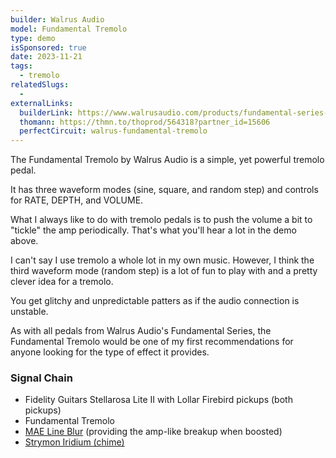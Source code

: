 ```yaml
---
builder: Walrus Audio
model: Fundamental Tremolo
type: demo
isSponsored: true
date: 2023-11-21
tags:
  - tremolo
relatedSlugs:
  -
externalLinks:
  builderLink: https://www.walrusaudio.com/products/fundamental-series-tremolo
  thomann: https://thmn.to/thoprod/564318?partner_id=15606
  perfectCircuit: walrus-fundamental-tremolo
---
```


The Fundamental Tremolo by Walrus Audio is a simple, yet powerful tremolo pedal.

It has three waveform modes (sine, square, and random step) and controls for RATE, DEPTH, and VOLUME.

What I always like to do with tremolo pedals is to push the volume a bit to "tickle" the amp periodically. That's what you'll hear a lot in the demo above.

I can't say I use tremolo a whole lot in my own music. However, I think the third waveform mode (random step) is a lot of fun to play with and a pretty clever idea for a tremolo.

You get glitchy and unpredictable patters as if the audio connection is unstable.

As with all pedals from Walrus Audio's Fundamental Series, the Fundamental Tremolo would be one of my first recommendations for anyone looking for the type of effect it provides.

### Signal Chain

- Fidelity Guitars Stellarosa Lite II with Lollar Firebird pickups (both pickups)
- Fundamental Tremolo
- [MAE Line Blur](/demos/mask-audio-electronics-line-blur) (providing the amp-like breakup when boosted)
- [Strymon Iridium (chime)](/demos/strymon-iridium)
